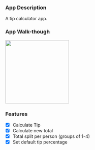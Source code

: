 ### App Description
A tip calculator app. 

### App Walk-though
<img src="http://g.recordit.co/bbGJdessiq.gif" width=200><br>

### Features
- [x] Calculate Tip
- [x] Calculate new total
- [x] Total split per person (groups of 1-4)
- [x] Set default tip percentage

